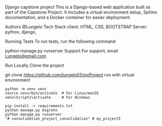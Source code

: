 Django capstone project
This is a Django-based web application built as part of the Capstone Project. It includes a virtual environment setup, Sphinx documentation, and a Docker container for easier deployment.

Authors
@Lungelo
Tech Stack
client: HTML, CSS, BOOTSTRAP Server: python, django,

Running Tests
To run tests, run the following command

  python manage.py runserver
Support
For support, email Lungelo@gmail.com

Run Locally
Clone the project

  git clone https://github.com/lungelo01/myProject
run with virtual environment

    python -m venv venv
    source venv/bin/activate  # For Linux/macOS
    venv\Scripts\activate     # For Windows

    pip install -r requirements.txt
    python manage.py migrate
    python manage.py runserver
    "# consolidation_project_consolidation" # my_project5
